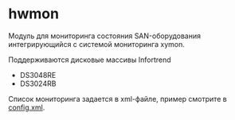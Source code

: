 # hwmon
Модуль для мониторинга состояния SAN-оборудования интегрирующийся с системой мониторинга xymon.

Поддерживаются дисковые массивы Infortrend
* DS3048RE
* DS3024RB

Список мониторинга задается в xml-файле, пример смотрите в [config.xml](https://github.com/yankovskiy/hwmon/blob/master/config.xml).
